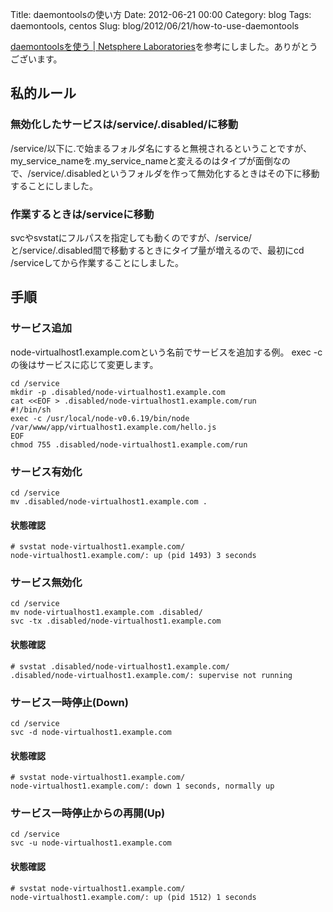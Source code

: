 Title: daemontoolsの使い方
Date: 2012-06-21 00:00
Category: blog
Tags: daemontools, centos
Slug: blog/2012/06/21/how-to-use-daemontools

[daemontoolsを使う | Netsphere Laboratories](http://www.nslabs.jp/daemontools.rhtml)を参考にしました。ありがとうございます。

## 私的ルール

### 無効化したサービスは/service/.disabled/に移動
/service/以下に.で始まるフォルダ名にすると無視されるということですが、my_service_nameを.my_service_nameと変えるのはタイプが面倒なので、/service/.disabledというフォルダを作って無効化するときはその下に移動することにしました。

### 作業するときは/serviceに移動
svcやsvstatにフルパスを指定しても動くのですが、/service/と/service/.disabled間で移動するときにタイプ量が増えるので、最初にcd /serviceしてから作業することにしました。


## 手順
### サービス追加
node-virtualhost1.example.comという名前でサービスを追加する例。
exec -cの後はサービスに応じて変更します。

```
cd /service
mkdir -p .disabled/node-virtualhost1.example.com
cat <<EOF > .disabled/node-virtualhost1.example.com/run
#!/bin/sh
exec -c /usr/local/node-v0.6.19/bin/node /var/www/app/virtualhost1.example.com/hello.js
EOF
chmod 755 .disabled/node-virtualhost1.example.com/run
```

### サービス有効化

```
cd /service
mv .disabled/node-virtualhost1.example.com .
```

#### 状態確認
```
# svstat node-virtualhost1.example.com/
node-virtualhost1.example.com/: up (pid 1493) 3 seconds
```

### サービス無効化

```
cd /service
mv node-virtualhost1.example.com .disabled/
svc -tx .disabled/node-virtualhost1.example.com
```

#### 状態確認
```
# svstat .disabled/node-virtualhost1.example.com/
.disabled/node-virtualhost1.example.com/: supervise not running
```

### サービス一時停止(Down)

```
cd /service
svc -d node-virtualhost1.example.com
```

#### 状態確認
```
# svstat node-virtualhost1.example.com/
node-virtualhost1.example.com/: down 1 seconds, normally up
```

### サービス一時停止からの再開(Up)
```
cd /service
svc -u node-virtualhost1.example.com
```

#### 状態確認
```
# svstat node-virtualhost1.example.com/
node-virtualhost1.example.com/: up (pid 1512) 1 seconds
```

